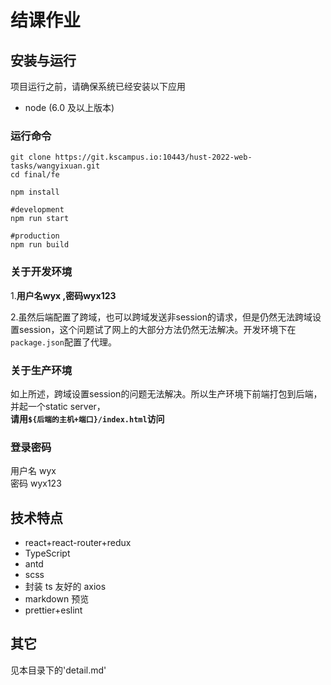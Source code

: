 # 结课作业

## 安装与运行

项目运行之前，请确保系统已经安装以下应用

- node (6.0 及以上版本)

### 运行命令

```
git clone https://git.kscampus.io:10443/hust-2022-web-tasks/wangyixuan.git
cd final/fe

npm install

#development
npm run start

#production
npm run build
```

### 关于开发环境

1.**用户名wyx ,密码wyx123**

2.虽然后端配置了跨域，也可以跨域发送非session的请求，但是仍然无法跨域设置session，这个问题试了网上的大部分方法仍然无法解决。开发环境下在```package.json```配置了代理。

### 关于生产环境

如上所述，跨域设置session的问题无法解决。所以生产环境下前端打包到后端，并起一个static server，<br>**请用```${后端的主机+端口}/index.html```访问**

### 登录密码

用户名 wyx <br>
密码 wyx123

## 技术特点

- react+react-router+redux
- TypeScript
- antd
- scss
- 封装 ts 友好的 axios
- markdown 预览
- prettier+eslint

## 其它

见本目录下的'detail.md'
